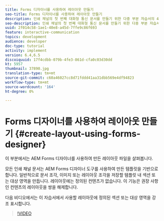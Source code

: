 ```yaml
---
title: Forms 디자이너를 사용하여 레이아웃 만들기
seo-title: Forms 디자이너를 사용하여 레이아웃 만들기
description: 인쇄 채널의 첫 번째 대화형 통신 문서를 만들기 위한 다중 부분 자습서의 4부분입니다. 이 부분에서는 AEM Forms 디자이너를 사용하여 만든 레이아웃 파일을 살펴봅니다.
seo-description: 인쇄 채널의 첫 번째 대화형 통신 문서를 만들기 위한 다중 부분 자습서의 4부분입니다. 이 부분에서는 AEM Forms 디자이너를 사용하여 만든 레이아웃 파일을 살펴봅니다.
uuid: 2f014c58-1ae1-40e8-a45d-7ffe9c86f693
feature: interactive-communication
topics: development
audience: developer
doc-type: tutorial
activity: implement
version: 6.4,6.5
discoiquuid: 17f4cdbb-079b-4fe3-861d-cfa0c03d30dd
kt: 5957
thumbnail: 37890.jpg
translation-type: tm+mt
source-git-commit: c60a46027cc8d71fddd41aa31dbb569e4df94823
workflow-type: tm+mt
source-wordcount: '164'
ht-degree: 0%

---
```



# Forms 디자이너를 사용하여 레이아웃 만들기 {#create-layout-using-forms-designer}

이 부분에서는 AEM Forms 디자이너를 사용하여 만든 레이아웃 파일을 살펴봅니다.

모든 인쇄 채널 문서는 AEM Forms 디자이너 도구를 사용하여 만든 템플릿을 기반으로 합니다. 일반적으로 문서 조각, 이미지 또는 레이아웃 조각을 저장할 템플릿 내 섹션 또는 대상 영역을 만듭니다. 레이아웃에는 정의된 컨텐츠가 없습니다. 이 기능은 권장 사항인 컨텐츠의 레이아웃을 쌍을 해제합니다.

다음 비디오에서는 이 자습서에서 사용할 레이아웃에 정의된 섹션 또는 대상 영역을 강조 표시합니다.

>[!VIDEO](https://video.tv.adobe.com/v/37890/?quality=9)



